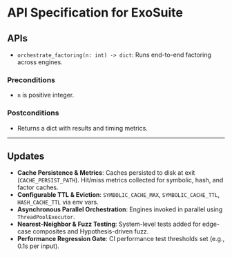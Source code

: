 # API Specification for ExoSuite

## APIs

- `orchestrate_factoring(n: int) -> dict`: Runs end-to-end factoring across engines.

### Preconditions
- `n` is positive integer.

### Postconditions
- Returns a dict with results and timing metrics.

---
## Updates
- **Cache Persistence & Metrics**: Caches persisted to disk at exit (`CACHE_PERSIST_PATH`). Hit/miss metrics collected for symbolic, hash, and factor caches.
- **Configurable TTL & Eviction**: `SYMBOLIC_CACHE_MAX`, `SYMBOLIC_CACHE_TTL`, `HASH_CACHE_TTL` via env vars.
- **Asynchronous Parallel Orchestration**: Engines invoked in parallel using `ThreadPoolExecutor`.
- **Nearest-Neighbor & Fuzz Testing**: System-level tests added for edge-case composites and Hypothesis-driven fuzz.
- **Performance Regression Gate**: CI performance test thresholds set (e.g., 0.1s per input).
